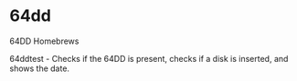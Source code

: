 64dd
====

64DD Homebrews

64ddtest - Checks if the 64DD is present, checks if a disk is inserted, and shows the date.